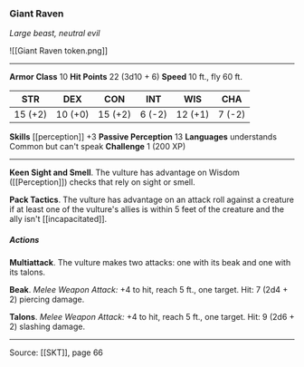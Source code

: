 ### Giant Raven
_Large beast, neutral evil_

![[Giant Raven token.png]]


---

**Armor Class** 10
**Hit Points** 22 (3d10 + 6)
**Speed** 10 ft., fly 60 ft.

| STR     | DEX     | CON     | INT     | WIS     | CHA     |
|---------|---------|---------|---------|---------|---------|
| 15 (+2) | 10 (+0) | 15 (+2) | 6 (-2) | 12 (+1) | 7 (-2) |

**Skills** [[perception]] +3
**Passive Perception** 13
**Languages** understands Common but can't speak
**Challenge** 1 (200 XP)

---

**Keen Sight and Smell**. The vulture has advantage on Wisdom ([[Perception]]) checks that rely on sight or smell.

**Pack Tactics**. The vulture has advantage on an attack roll against a creature if at least one of the vulture's allies is within 5 feet of the creature and the ally isn't [[incapacitated]].

##### Actions
**Multiattack**. The vulture makes two attacks: one with its beak and one with its talons.

**Beak**. _Melee Weapon Attack:_ +4 to hit, reach 5 ft., one target. Hit: 7 (2d4 + 2) piercing damage.

**Talons**. _Melee Weapon Attack:_ +4 to hit, reach 5 ft., one target. Hit: 9 (2d6 + 2) slashing damage.


---

Source: [[SKT]], page 66